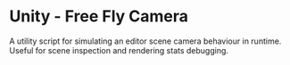 # Unity - Free Fly Camera
A utility script for simulating an editor scene camera behaviour in runtime. Useful for scene inspection and rendering stats debugging.
